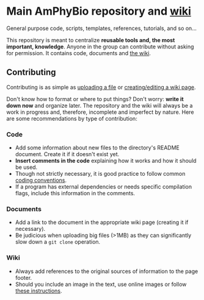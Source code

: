 # Main AmPhyBio repository and [wiki](https://github.com/amphybio/main/wiki)
General purpose code, scripts, templates, references, tutorials, and so on...

This repository is meant to centralize **reusable tools and, the most important, knowledge**. Anyone in the group can contribute without asking for permission. It contains code, documents and [the wiki](https://github.com/amphybio/main/wiki).

## Contributing
Contributing is as simple as [uploading a file](https://help.github.com/en/articles/adding-a-file-to-a-repository) or [creating/editing a wiki page](https://help.github.com/en/articles/adding-or-editing-wiki-pages).

Don't know how to format or where to put things? Don't worry: **write it down now** and organize later. The repository and the wiki will always be a work in progress and, therefore, incomplete and imperfect by nature. Here are some recommendations by type of contribution:

### Code
- Add some information about new files to the directory's README document. Create it if it doesn't exist yet.
- **Insert comments in the code** explaining how it works and how it should be used.
- Though not strictly necessary, it is good practice to follow common [coding conventions](https://en.wikipedia.org/wiki/Coding_conventions).
- If a program has external dependencies or needs specific compilation flags, include this information in the comments.

### Documents
- Add a link to the document in the appropriate wiki page (creating it if necessary).
- Be judicious when uploading big files (>1MB) as they can significantly slow down a `git clone` operation.

### Wiki
- Always add references to the original sources of information to the page footer.
- Should you include an image in the text, use online images or follow [these instructions](https://github.com/amphybio/main/wiki/Adding-images-in-a-wiki-page).

